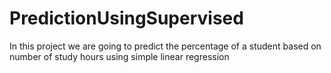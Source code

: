 # PredictionUsingSupervised
In this project we are going to predict the percentage of a student based on number of study hours using simple linear regression 
